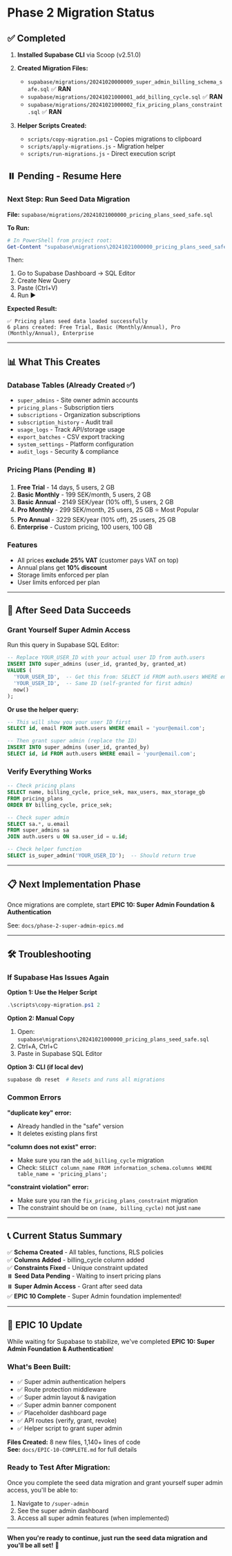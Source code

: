 # Phase 2 Migration Status

## ✅ Completed

1. **Installed Supabase CLI** via Scoop (v2.51.0)
2. **Created Migration Files:**
   - `supabase/migrations/20241020000009_super_admin_billing_schema_safe.sql` ✅ **RAN**
   - `supabase/migrations/20241021000001_add_billing_cycle.sql` ✅ **RAN**
   - `supabase/migrations/20241021000002_fix_pricing_plans_constraint.sql` ✅ **RAN**

3. **Helper Scripts Created:**
   - `scripts/copy-migration.ps1` - Copies migrations to clipboard
   - `scripts/apply-migrations.js` - Migration helper
   - `scripts/run-migrations.js` - Direct execution script

## ⏸️ Pending - Resume Here

### Next Step: Run Seed Data Migration

**File:** `supabase/migrations/20241021000000_pricing_plans_seed_safe.sql`

**To Run:**
```powershell
# In PowerShell from project root:
Get-Content "supabase\migrations\20241021000000_pricing_plans_seed_safe.sql" | Set-Clipboard
```

Then:
1. Go to Supabase Dashboard → SQL Editor
2. Create New Query
3. Paste (Ctrl+V)
4. Run ▶️

**Expected Result:**
```
✅ Pricing plans seed data loaded successfully
6 plans created: Free Trial, Basic (Monthly/Annual), Pro (Monthly/Annual), Enterprise
```

---

## 📊 What This Creates

### Database Tables (Already Created ✅)
- `super_admins` - Site owner admin accounts
- `pricing_plans` - Subscription tiers
- `subscriptions` - Organization subscriptions
- `subscription_history` - Audit trail
- `usage_logs` - Track API/storage usage
- `export_batches` - CSV export tracking
- `system_settings` - Platform configuration
- `audit_logs` - Security & compliance

### Pricing Plans (Pending ⏸️)
1. **Free Trial** - 14 days, 5 users, 2 GB
2. **Basic Monthly** - 199 SEK/month, 5 users, 2 GB
3. **Basic Annual** - 2149 SEK/year (10% off), 5 users, 2 GB
4. **Pro Monthly** - 299 SEK/month, 25 users, 25 GB ⭐ Most Popular
5. **Pro Annual** - 3229 SEK/year (10% off), 25 users, 25 GB
6. **Enterprise** - Custom pricing, 100 users, 100 GB

### Features
- All prices **exclude 25% VAT** (customer pays VAT on top)
- Annual plans get **10% discount**
- Storage limits enforced per plan
- User limits enforced per plan

---

## 🚀 After Seed Data Succeeds

### Grant Yourself Super Admin Access

Run this query in Supabase SQL Editor:

```sql
-- Replace YOUR_USER_ID with your actual user ID from auth.users
INSERT INTO super_admins (user_id, granted_by, granted_at)
VALUES (
  'YOUR_USER_ID',  -- Get this from: SELECT id FROM auth.users WHERE email = 'your@email.com';
  'YOUR_USER_ID',  -- Same ID (self-granted for first admin)
  now()
);
```

**Or use the helper query:**
```sql
-- This will show you your user ID first
SELECT id, email FROM auth.users WHERE email = 'your@email.com';

-- Then grant super admin (replace the ID)
INSERT INTO super_admins (user_id, granted_by)
SELECT id, id FROM auth.users WHERE email = 'your@email.com';
```

### Verify Everything Works

```sql
-- Check pricing plans
SELECT name, billing_cycle, price_sek, max_users, max_storage_gb 
FROM pricing_plans 
ORDER BY billing_cycle, price_sek;

-- Check super admin
SELECT sa.*, u.email 
FROM super_admins sa 
JOIN auth.users u ON sa.user_id = u.id;

-- Check helper function
SELECT is_super_admin('YOUR_USER_ID');  -- Should return true
```

---

## 📋 Next Implementation Phase

Once migrations are complete, start **EPIC 10: Super Admin Foundation & Authentication**

See: `docs/phase-2-super-admin-epics.md`

---

## 🛠️ Troubleshooting

### If Supabase Has Issues Again

**Option 1: Use the Helper Script**
```powershell
.\scripts\copy-migration.ps1 2
```

**Option 2: Manual Copy**
1. Open: `supabase\migrations\20241021000000_pricing_plans_seed_safe.sql`
2. Ctrl+A, Ctrl+C
3. Paste in Supabase SQL Editor

**Option 3: CLI (if local dev)**
```bash
supabase db reset  # Resets and runs all migrations
```

### Common Errors

**"duplicate key" error:**
- Already handled in the "safe" version
- It deletes existing plans first

**"column does not exist" error:**
- Make sure you ran the `add_billing_cycle` migration
- Check: `SELECT column_name FROM information_schema.columns WHERE table_name = 'pricing_plans';`

**"constraint violation" error:**
- Make sure you ran the `fix_pricing_plans_constraint` migration
- The constraint should be on `(name, billing_cycle)` not just `name`

---

## 📞 Current Status Summary

✅ **Schema Created** - All tables, functions, RLS policies  
✅ **Columns Added** - billing_cycle column added  
✅ **Constraints Fixed** - Unique constraint updated  
⏸️ **Seed Data Pending** - Waiting to insert pricing plans  
⏸️ **Super Admin Access** - Grant after seed data  
✅ **EPIC 10 Complete** - Super Admin foundation implemented!  

---

## 🎉 EPIC 10 Update

While waiting for Supabase to stabilize, we've completed **EPIC 10: Super Admin Foundation & Authentication**!

### What's Been Built:
- ✅ Super admin authentication helpers
- ✅ Route protection middleware
- ✅ Super admin layout & navigation
- ✅ Super admin banner component
- ✅ Placeholder dashboard page
- ✅ API routes (verify, grant, revoke)
- ✅ Helper script to grant super admin

**Files Created:** 8 new files, 1,140+ lines of code  
**See:** `docs/EPIC-10-COMPLETE.md` for full details

### Ready to Test After Migration:
Once you complete the seed data migration and grant yourself super admin access, you'll be able to:
1. Navigate to `/super-admin`
2. See the super admin dashboard
3. Access all super admin features (when implemented)

---

**When you're ready to continue, just run the seed data migration and you'll be all set!** 🚀

